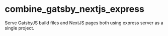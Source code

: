 # combine_gatsby_nextjs_express
Serve GatsbyJS build files and NextJS pages both using express server as a single project.
